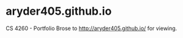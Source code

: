 aryder405.github.io
===================

CS 4260 - Portfolio
Brose to http://aryder405.github.io/ for viewing.
